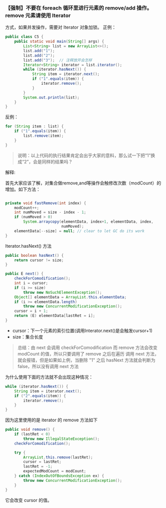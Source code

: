 ### 【强制】不要在 foreach 循环里进行元素的 remove/add 操作。remove 元素请使用 Iterator
方式，如果并发操作，需要对 Iterator 对象加锁。
正例：
```java
public class C5 {
    public static void main(String[] args) {
        List<String> list = new ArrayList<>();
        list.add("1");
        list.add("2");
        list.add("3");  // 注释放开会怎样
        Iterator<String> iterator = list.iterator();
        while (iterator.hasNext()) {
            String item = iterator.next();
            if ("1".equals(item)) {
                iterator.remove();
            }
        }
        System.out.println(list);
    }
}
```
反例：
```java
for (String item : list) {
    if ("1".equals(item)) {
        list.remove(item);
    } 
}
```
> 说明：以上代码的执行结果肯定会出乎大家的意料，那么试一下把“1”换成“2”，会是同样的结果吗？


解释:

首先大家应该了解，对集合做remove,and等操作会触修改次数（modCount）的增加。如下方法：
```java

private void fastRemove(int index) {
    modCount++;
    int numMoved = size - index - 1;
    if (numMoved > 0)
        System.arraycopy(elementData, index+1, elementData, index,
                         numMoved);
    elementData[--size] = null; // clear to let GC do its work
}

```
Iterator.hasNext() 方法
```java
public boolean hasNext() {
    return cursor != size;
}

public E next() {
    checkForComodification();
    int i = cursor;
    if (i >= size)
        throw new NoSuchElementException();
    Object[] elementData = ArrayList.this.elementData;
    if (i >= elementData.length)
        throw new ConcurrentModificationException();
    cursor = i + 1;
    return (E) elementData[lastRet = i];
}
```
- cursor：下一个元素的索引位置(调用Interator.next()是会触发cursor+1)
- size：集合长度
> 总结：由 next 会调用 checkForComodification 而 remove 方法会改变 modCount 的值，所以只要调用了 remove 之后在遍历 调用 next 方法，就会报错，但是如果如上例，当删除 "1" 之后 hasNext 方法就会判断为 false，所以没有调用 next 方法

为什么使用下面的方法就不会出现这种情况：
```java
while (iterator.hasNext()) {
    String item = iterator.next();
    if ("2".equals(item)) {
        iterator.remove();
    }
}
```
因为这里使用的是 iterator 的 remove 方法如下
```java
public void remove() {
    if (lastRet < 0)
        throw new IllegalStateException();
    checkForComodification();

    try {
        ArrayList.this.remove(lastRet);
        cursor = lastRet;
        lastRet = -1;
        expectedModCount = modCount;
    } catch (IndexOutOfBoundsException ex) {
        throw new ConcurrentModificationException();
    }
}
```
 它会改变 cursor 的值。